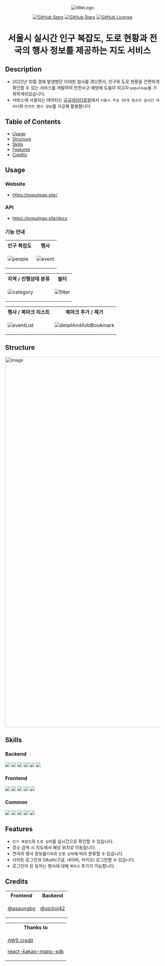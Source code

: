 <div align="center">

![titleLogo](https://user-images.githubusercontent.com/46778769/222502760-40c319de-459d-4aa5-a8b8-3a04762c6687.png)

[![GitHub Stars](https://img.shields.io/github/stars/populmap/populmap?style=for-the-badge)](https://github.com/populmap/populmap/stargazers)
[![GitHub Stars](https://img.shields.io/github/issues/populmap/populmap?style=for-the-badge)](https://github.com/populmap/populmap/issues)
[![GitHub License](https://img.shields.io/github/license/populmap/populmap?style=for-the-badge)](https://github.com/IgorAntun/node-chat/issues)

# 서울시 실시간 인구 복잡도, 도로 현황과 전국의 행사 정보를 제공하는 지도 서비스

</div>

## Description

- 2022년 10월 경에 발생했던 이태원 참사를 겪으면서, 인구와 도로 현황을 간편하게 확인할 수 있는 서비스를 개발하여 안전사고 예방에 도움이 되고자 `populmap`을 기획하게되었습니다.
- 서비스에 사용되는 데이터는 [공공테이터포털](https://www.data.go.kr/)에서 `서울시 주요 50개 장소의 실시간 데이터`와 `전국의 행사 정보`를 가공해 활용합니다.

## Table of Contents

- [Usage](#usage)
- [Structure](#structure)
- [Skills](#skills)
- [Features](#features)
- [Credits](#credits)

<!-- AWS 크레딧 종료 이후에 local 환경에서 접속하는 Usage 방법에 대해 작성해야합니다. -->

## Usage

### Website

- https://populmap.site/

### API

- https://populmap.site/docs

### 기능 안내

<table>
<tr>
<th> 인구 복잡도 </th>
<th> 행사 </th>
</tr>
<tr>
<td>

![people](https://user-images.githubusercontent.com/46778769/222501876-a2cc4ff5-2a09-495a-96bb-e17298fc4ce5.gif)

</td>
<td>

![event](https://user-images.githubusercontent.com/46778769/222505919-e283cff0-3421-4546-911a-e14c73314acd.gif)

</td>
</tr>
</table>

<table>
<tr>
<th> 지역 / 진행상태 분류 </th>
<th> 필터 </th>
</tr>
<tr>
<td>

![category](https://user-images.githubusercontent.com/46778769/222507737-1be3ca75-6804-432f-a853-1512da3b2d37.gif)

</td>
<td>

![filter](https://user-images.githubusercontent.com/46778769/222507794-a654356a-eea6-41a4-8400-ce46a03497b3.gif)

</td>
</tr>
</table>

<table>
<tr>
<th> 행사 / 북마크 리스트 </th>
<th> 북마크 추가 / 제거 </th>
</tr>
<tr>
<td>

![eventList](https://user-images.githubusercontent.com/46778769/222508005-a0a5baac-5d13-4e50-ad06-eb972df7714f.gif)

</td>
<td>

![detailAndAddBookmark](https://user-images.githubusercontent.com/46778769/222512740-0ada5d83-aeab-4e0b-9419-e950b8aa7944.gif)

</td>
</tr>
</table>

## Structure

<img width="1206" alt="image" src="https://user-images.githubusercontent.com/46778769/222497021-017c02c0-21d7-4ee1-b8e7-ef66b5d067d5.png">

## Skills

### Backend

<div>
   <img src="https://img.shields.io/badge/Typescript-3178C6?style=flat-square&logo=Typescript&logoColor=white"/>
   <img src="https://img.shields.io/badge/NestJS-red?style=flat-square&logo=NestJS&logoColor=white"/>
   <img src="https://img.shields.io/badge/MariaDB-003B5C?style=flat-square&logo=MariaDB&logoColor=white"/>
   <img src="https://img.shields.io/badge/TypeORM-808080?style=flat-square&logo=TypeORM&logoColor=808080"/>
   <img src="https://img.shields.io/badge/Swagger-85EA2D?style=flat-square&logo=Swagger&logoColor=white"/>
   <img src="https://img.shields.io/badge/Passport-34E27A?style=flat-square&logo=Passport&logoColor=white"/>
</div>

### Frontend

<div>
   <img src="https://img.shields.io/badge/React-61DAFB?style=flat-square&logo=React&logoColor=black"/>
   <img src="https://img.shields.io/badge/Typescript-3178C6?style=flat-square&logo=Typescript&logoColor=white"/>
   <img src="https://img.shields.io/badge/redux-764abc?style=flat-square&logo=redux&logoColor=white"/>
   <img src="https://img.shields.io/badge/Material UI-017ffe?style=flat-square&logo=mui&logoColor=white"/>
   <img src="https://img.shields.io/badge/styled components/Emotion-DB7093?style=flat-square&logo=styled-components&logoColor=white"/>
</div>

### Common

<div>
   <img src="https://img.shields.io/badge/Jira-2684ff?style=flat-square&logo=Jira&logoColor=white"/>
   <img src="https://img.shields.io/badge/GitHub-181717?style=flat-square&logo=GitHub&logoColor=white"/>
   <img src="https://img.shields.io/badge/Slack-481449?style=flat-square&logo=Slack&logoColor=white"/>
   <img src="https://img.shields.io/badge/Notion-181717?style=flat-square&logo=Notion&logoColor=white"/>
   <img src="https://img.shields.io/badge/Visual Studio Code-007ACC?style=flat-square&logo=Visual Studio Code&logoColor=white"/>
</div>

## Features

- `인구 복잡도`와 `도로 상태`를 실시간으로 확인할 수 있습니다.
- 장소 검색 시 지도에서 해당 위치로 이동됩니다.
- 전국의 행사 정보를`지역`과 `진행 상태`에 따라 분류할 수 있습니다.
- 사이트 로그인과 OAuth(구글, 네이버, 카카오) 로그인할 수 있습니다.
- 로그인이 된 유저는 행사에 대해 `북마크` 추가가 가능합니다.

## Credits

<table>
<tr>
<th> Frontend </th>
<th> Backend </th>
</tr>
<tr>
<td>

[@aseungbo](https://github.com/aseungbo)

</td>
<td>

[@sichoi42](https://github.com/sichoi42)

</td>
</tr>
</table>

<table>
<tr>
<th> Thanks to </th>
<tr>
<td>

[AWS credit](https://42seoul.kr/seoul42/main/view)

[react-kakao-maps-sdk](https://github.com/JaeSeoKim/react-kakao-maps-sdk)

</td>
</table>
